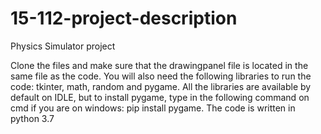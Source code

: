 # 15-112-project-description

Physics Simulator project

Clone the files and make sure that the drawingpanel file is located in the same file as the code. 
You will also need the following libraries to run the code: tkinter, math, random and pygame.
All the libraries are available by default on IDLE, but to install pygame, type in the following command on cmd if you are on windows:
pip install pygame.
The code is written in python 3.7
